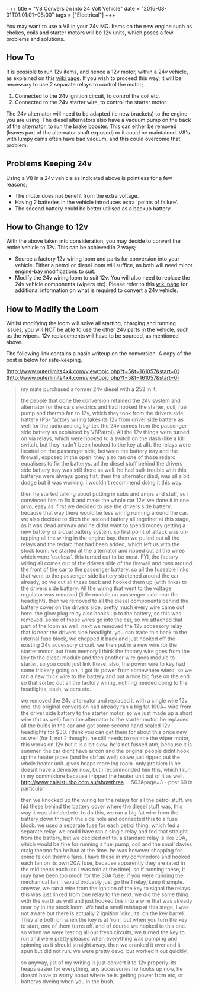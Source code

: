 +++
title = "V8 Conversion into 24 Volt Vehicle"
date = "2016-08-01T01:01:01+08:00"
tags = ["Electrical"]
+++

You may want to use a V8 in your 24v MQ. Items on the new engine such as chokes, coils and starter motors will be 12v units, which poses a few problems and solutions.

## How To

It is possible to run 12v items, and hence a 12v motor, within a 24v vehicle, as explained on this [wiki page][Wiki: 12 with 24]. If you wish to proceed this way, it will be necessary to use 2 separate relays to control the motor;

1.  Connected to the 24v ignition circuit, to control the coil etc.
2.  Connected to the 24v starter wire, to control the starter motor.

The 24v alternator will need to be adapted (ie new brackets) to the engine you are using.
The diesel alternators also have a vacuum pump on the back of the alternator, to run the brake booster. This can either be removed (leaves part of the alternator shaft exposed) or it could be maintained. V8's with lumpy cams often have bad vacuum, and this could overcome that problem.

## Problems Keeping 24v

Using a V8 in a 24v vehicle as indicated above is pointless for a few reasons;

*   The motor does not benefit from the extra voltage.
*   Having 2 batteries in the vehicle introduces extra 'points of failure'.
*   The second battery could be better utilised as a backup battery.

## How to Change to 12v

With the above taken into consideration, you may decide to convert the entire vehicle to 12v. This can be achieved in 2 ways;

*   Source a factory 12v wiring loom and parts for conversion into your vehicle. Either a petrol or diesel loom will suffice, as both will need minor engine-bay modifications to suit.
*   Modify the 24v wiring loom to suit 12v. You will also need to replace the 24v vehicle components (wipers etc). Please refer to this [wiki page][Wiki: convert 24 to 12] for additional information on what is required to convert a 24v vehicle.

## How to Modify the Loom

Whilst modifying the loom will solve all starting, charging and running issues, you will NOT be able to use the other 24v parts in the vehicle, such as the wipers. 12v replacements will have to be sourced, as mentioned above.

The following link contains a basic writeup on the conversion. A copy of the post is below for safe-keeping.

[http://www.outerlimits4x4.com/viewtopic.php?f=5&t=161057&start=0](http://www.outerlimits4x4.com/viewtopic.php?f=5&t=161057&start=0)

> my mate purchased a former 24v diesel with a 253 in it.
>
> the people that done the conversion retained the 24v system and alternator for the cars electrics and had hooked the starter, coil, fuel pump and thermo fan to 12v, which they took from the drivers side battery (PS- factory wiring takes its 12v from driver side battery as well for the radio and cig lighter. the 24v comes from the passenger side battery as explained by V8Patrol). All the 12v things were turned on via relays, which were hooked to a switch on the dash (like a kill switch, but they hadn't been hooked to the key at all). the relays were located on the passenger side, between the battery tray and the firewall, exposed in the open. they also ran one of those redarc equalisers to fix the batterys. all the diesel stuff behind the drivers side battery tray was still there as well. he had bulk trouble with this, batterys were always going flat, then the alternator died, was all a bit dodge but it was working. i wouldn't recommend doing it this way.
>
> then he started talking about putting in subs and amps and stuff, so i convinced him to fix it and make the whole car 12v, we done it in one arvo, easy as. first we decided to use the drivers side battery, because that way there would be less wiring running around the car. we also decided to ditch the second battery all together at this stage, as it was dead anyway and he didnt want to spend money getting a new battery or a dual battery system. so first point of attack was un-tapping all the wiring in the engine bay. then we pulled out all the relays and the redarc that had been added, which left us with the stock loom. we started at the alternator and ripped out all the wires which were 'useless'. this turned out to be most. FYI, the factory wiring all comes out of the drivers side of the firewall and runs around the front of the car to the passenger battery. so all the fuseable links that went to the passenger side battery stretched around the car already, so we cut all these back and hooked them up (with links) to the drivers side battery. All the wiring that went to the voltage regulator was removed (little module on passenger side near the headlight). then we removed to all the diesel components behind the battery cover on the drivers side. pretty much every wire came out here. the glow plug relay also hooks up to the battery, so this was removed. some of these wires go into the car, so we attached that part of the loom as well. next we removed the 12v accessory relay that is near the drivers side headlight. you can trace this back to the internal fuse block, we chopped it back and just hooked off the existing 24v accessory circuit. we then put in a new wire for the starter motor, but from memory i think the factory wire goes from the key to the diesel module and then another wire goes module to starter, so you could just link these. also, the power wire to key had some trickery going on, it got its power from somewhere wierd, so we ran a new thick wire to the battery and put a nice big fuse on the end. so that sorted out all the factory wiring. nothing needed doing to the headlights, dash, wipers etc.
>
> we removed the 24v alternator and replaced it with a single wire 12v one. the original conversion had already ran a big fat 100A+ wire from the driver side battery to the starter motor, so we just made up a short wire (fat as well) form the alternator to the starter motor. he replaced all the bulbs in the car and got some second hand sealed 12v headlights for $30. i think you can get them for about this price new as well (for 1, not 2 though). he still needs to replace the wiper motor, this works on 12v but it is a bit slow. he's not fussed atm, because it is summer. the car didnt have aircon and the original people didnt hook up the heater pipes (and he cbf as well) so we just ripped out the whole heater unit. gives heaps more leg room. only problem is he doesnt have a demister now, but i recommonded him this, which I run in my commodore because i ripped the heater unit out of it as well. http://www.calaisturbo.com.au/showthrea ... 563&page=3 - post 69 in particular
>
> then we knocked up the wiring for the relays for all the petrol stuff. we hid these behind the battery cover where the diesel stuff was, this way it was shielded etc. to do this, we ran a big fat wire from the battery down through the side hole and connected this to a fuse block. we used a separate fuse for each petrol thing, which fed a separate relay. we could have ran a single relay and fed that straight from the battery, but we decided not to. a standard relay is like 30A, which would be fine for running a fuel pump, coil and the small davies craig thermo fan he had at the time. he was however shopping for some falcon thermo fans. I have these in my commodore and hooked each fan on its own 20A fuse, because apparently they are rated in the mid teens each (so i was told at the time). so if running these, it may have been too much for the 30A fuse. if you were running the mechanical fan, I would probably just go the 1 relay, keep it simple. anyway, we ran a wire from the ignition of the key to signal the relays. this was just linked from one relay to the next. we did the same thing with the earth as well and just hooked this into a wire that was already near by in the stock loom. We had a small mishap at this stage, I was not aware but there is actually 2 ignition 'circuits' on the key barrel. They are both on when the key is at 'run', but when you turn the key to start, one of them turns off. and of course we hooked to this one. so when we were testing all our fresh circuits, we turned the key to run and were pretty pleased when everything was pumping and spinning as it should straight away. then we cranked it over and it spun but did not run. we were pretty devo, but worked it out quickly.
>
> so anyway, jist of my writing is just convert it to 12v properly. its heaps easier for everything, any accessories he hooks up now, he doesnt have to worry about where he is getting power from etc, or batterys dyeing when you in the bush.

[Wiki: 12 with 24]: /wiki/engine-sd33/how-to-use-12-volt-parts-with-24-volt
[Wiki: convert 24 to 12]: /wiki/engine-sd33/convert-24-to-12-volts
